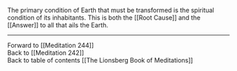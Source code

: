 The primary condition of Earth that must be transformed is the spiritual condition of its inhabitants. This is both the [[Root Cause]] and the [[Answer]] to all that ails the Earth. 

___

Forward to [[Meditation 244]]  
Back to [[Meditation 242]]  
Back to table of contents [[The Lionsberg Book of Meditations]]  